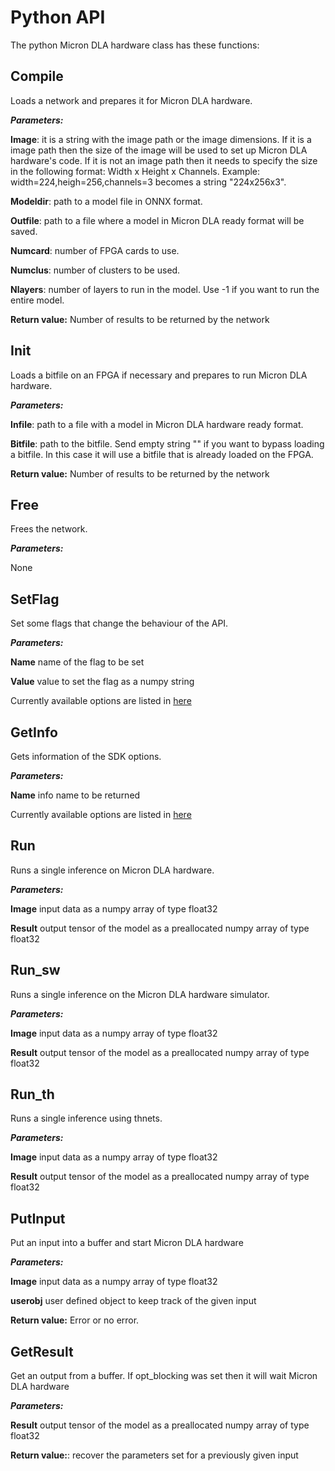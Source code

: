 # Python API

The python Micron DLA hardware class has these functions:

## Compile

Loads a network and prepares it for Micron DLA hardware.

***Parameters:***

**Image**:  it is a string with the image path or the image dimensions. If it is a image path then the size of the image will be used to set up Micron DLA hardware's code. If it is not an image path then it needs to specify the size in the following format: Width x Height x Channels. Example: width=224,heigh=256,channels=3 becomes a string "224x256x3".

**Modeldir**: path to a model file in ONNX format.

**Outfile**: path to a file where a model in Micron DLA ready format will be saved.

**Numcard**: number of FPGA cards to use.

**Numclus**: number of clusters to be used.

**Nlayers**: number of layers to run in the model. Use -1 if you want to run the entire model.

**Return value:** Number of results to be returned by the network

## Init

Loads a bitfile on an FPGA if necessary and prepares to run Micron DLA hardware.

***Parameters:***

**Infile**: path to a file with a model in Micron DLA hardware ready format.

**Bitfile**: path to the bitfile. Send empty string &quot;&quot; if you want to bypass loading a bitfile. In this case it will use a bitfile that is already loaded on the FPGA.

**Return value:** Number of results to be returned by the network

## Free

Frees the network.

***Parameters:***

None

## SetFlag

Set some flags that change the behaviour of the API.

***Parameters:***

**Name** name of the flag to be set

**Value** value to set the flag as a numpy string

Currently available options are listed in [here](Codes.md)


## GetInfo

Gets information of the SDK options.

***Parameters:***

**Name** info name to be returned

Currently available options are listed in [here](Codes.md)

## Run

Runs a single inference on Micron DLA hardware.

***Parameters:***

**Image** input data as a numpy array of type float32

**Result** output tensor of the model as a preallocated numpy array of type float32

## Run\_sw

Runs a single inference on the Micron DLA hardware simulator.

***Parameters:***

**Image** input data as a numpy array of type float32

**Result** output tensor of the model as a preallocated numpy array of type float32

## Run\_th

Runs a single inference using thnets.

***Parameters:***

**Image** input data as a numpy array of type float32

**Result** output tensor of the model as a preallocated numpy array of type float32


## PutInput

Put an input into a buffer and start Micron DLA hardware

***Parameters:***

**Image** input data as a numpy array of type float32

**userobj** user defined object to keep track of the given input

**Return value:** Error or no error.

## GetResult

Get an output from a buffer. If opt_blocking was set then it will wait Micron DLA hardware

***Parameters:***

**Result** output tensor of the model as a preallocated numpy array of type float32

**Return value:**: recover the parameters set for a previously given input
